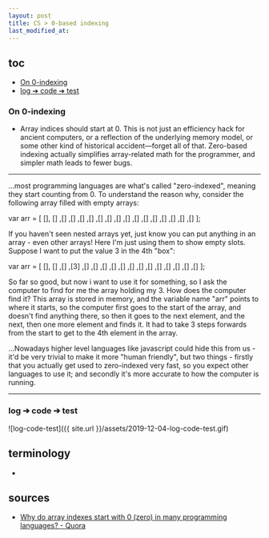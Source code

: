 ```yaml
---
layout: post
title: CS > 0-based indexing
last_modified_at: 
---
```


## toc
<!-- TOC -->

- [On 0-indexing](#on-0-indexing)
- [log ➔ code ➔ test](#log-➔-code-➔-test)

<!-- /TOC -->


### On 0-indexing
* Array indices should start at 0. This is not just an efficiency hack for ancient computers, or a reflection of the underlying memory model, or some other kind of historical accident—forget all of that. Zero-based indexing actually simplifies array-related math for the programmer, and simpler math leads to fewer bugs.

---
...most programming languages are what's called "zero-indexed", meaning they start counting from 0. To understand the reason why, consider the following array filled with empty arrays:

var arr = [ [], [] ,[] ,[] ,[] ,[] ,[] ,[] ,[] ,[] ,[] ,[] ,[] ,[] ,[] ,[] ,[] ];

If you haven't seen nested arrays yet, just know you can put anything in an array - even other arrays! Here I'm just using them to show empty slots.
Suppose I want to put the value 3 in the 4th "box":

var arr = [ [], [] ,[] ,[3] ,[] ,[] ,[] ,[] ,[] ,[] ,[] ,[] ,[] ,[] ,[] ,[] ,[] ];

So far so good, but now i want to use it for something, so I ask the computer to find for me the array holding my 3. How does the computer find it?
This array is stored in memory, and the variable name "arr" points to where it starts, so the computer first goes to the start of the array, and doesn't find anything there, so then it goes to the next element, and the next, then one more element and finds it. It had to take 3 steps forwards from the start to get to the 
4th element in the array.

...Nowadays higher level languages like javascript could hide this from us - it'd be very trivial to make it more "human friendly", but two things - firstly that you actually get used to zero-indexed very fast, so you expect other languages to use it; and secondly it's more accurate to how the computer is running.

---

### log ➔ code ➔ test

![log-code-test]({{ site.url }}/assets/2019-12-04-log-code-test.gif)

## terminology
*
 
## sources
* [Why do array indexes start with 0 (zero) in many programming languages? - Quora](https://www.quora.com/Why-do-array-indexes-start-with-0-zero-in-many-programming-languages)